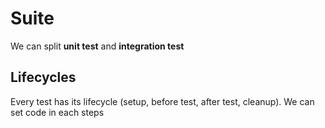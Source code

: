 # Suite
We can split **unit test** and **integration test**

## Lifecycles
Every test has its lifecycle (setup, before test, after test, cleanup). We can set code in each steps